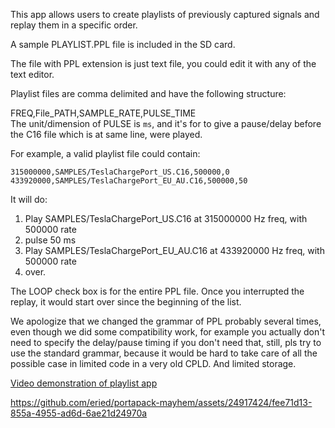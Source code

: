 This app allows users to create playlists of previously captured signals and replay them in a specific order.  

A sample PLAYLIST.PPL file is included in the SD card.

The file with PPL extension is just text file, you could edit it with any of the text editor.  

Playlist files are comma delimited and have the following structure:

FREQ,File_PATH,SAMPLE_RATE,PULSE_TIME   
The unit/dimension of PULSE is `ms`, and it's for to give a pause/delay before the C16 file which is at same line, were played.

For example, a valid playlist file could contain:
```
315000000,SAMPLES/TeslaChargePort_US.C16,500000,0
433920000,SAMPLES/TeslaChargePort_EU_AU.C16,500000,50
```


It will do:  
1. Play SAMPLES/TeslaChargePort_US.C16 at 315000000 Hz freq, with 500000 rate  
2. pulse 50 ms  
3. Play SAMPLES/TeslaChargePort_EU_AU.C16 at 433920000 Hz freq, with 500000 rate  
4. over.  
  
The LOOP check box is for the entire PPL file. 
Once you interrupted the replay, it would start over since the beginning of the list.  

We apologize that we changed the grammar of PPL probably several times, even though we did some compatibility work, for example you actually don't need to specify the delay/pause timing if you don't need that, still, pls try to use the standard grammar, because it would be hard to take care of all the possible case in limited  code in a very old CPLD. And limited storage.    

[Video demonstration of playlist app](https://user-images.githubusercontent.com/164560/191515258-36621648-3827-4eed-b77b-e8dbaf9be63e.mov)

https://github.com/eried/portapack-mayhem/assets/24917424/fee71d13-855a-4955-ad6d-6ae21d24970a




